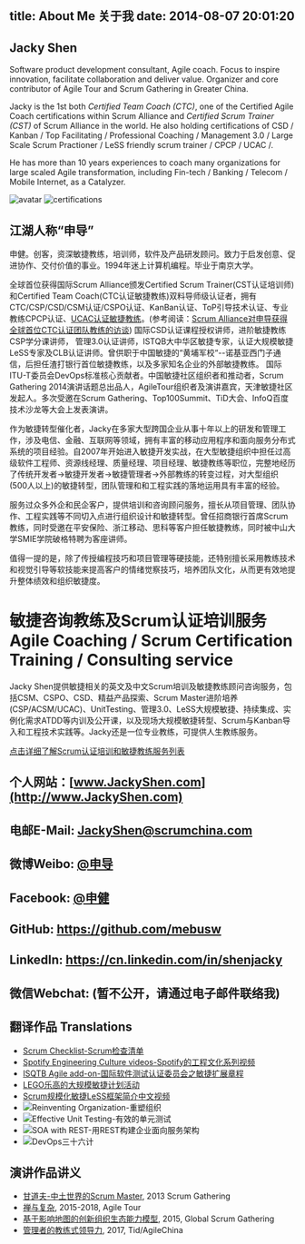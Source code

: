 title: About Me 关于我
date: 2014-08-07 20:01:20
---

## Jacky Shen

Software product development consultant, Agile coach. Focus to inspire innovation, facilitate collaboration and deliver value. Organizer and core contributor of Agile Tour and Scrum Gathering in Greater China.

Jacky is the 1st both *Certified Team Coach (CTC)*, one of the Certified Agile Coach certifications within Scrum Alliance and *Certified Scrum Trainer (CST)* of Scrum Alliance in the world. He also holding certifications of CSD / Kanban / Top Facilitating / Professional Coaching / Management 3.0 / Large Scale Scrum Practioner / LeSS friendly scrum trainer / CPCP / UCAC /.

He has more than 10 years experiences to coach many organizations for large scaled Agile transformation, including Fin-tech / Banking / Telecom / Mobile Internet, as a Catalyzer.

![avatar](http://res.uperform.cn//avatar1.jpg?imageView/2/w/300/h/300/q/85/format/JPG "avatar")
![certifications](http://res.uperform.cn//certifications-of-JackyShen.png?imageView/2/w/300/h/200/q/85/format/PNG)


## 江湖人称“申导”

申健。创客，资深敏捷教练，培训师，软件及产品研发顾问。致力于启发创意、促进协作、交付价值的事业。1994年迷上计算机编程。毕业于南京大学。

全球首位获得国际Scrum Alliance颁发Certified Scrum Trainer(CST认证培训师)和Certified Team Coach(CTC认证敏捷教练)双料导师级认证者，拥有CTC/CSP/CSD/CSM认证/CSPO认证、KanBan认证、ToP引导技术认证、专业教练CPCP认证、[UCAC认证敏捷教练](http://www.uperform.cn/ucac-uperform-certified-agile-coach/)。(参考阅读：[Scrum Alliance对申导获得全球首位CTC认证团队教练的访谈](https://www.scrumalliance.org/certifications/ctc-certification/ctc-interviews/jacky-shen))
国际CSD认证课程授权讲师，进阶敏捷教练CSP学分课讲师，
管理3.0认证讲师，ISTQB大中华区敏捷专家，认证大规模敏捷LeSS专家及CLB认证讲师。曾供职于中国敏捷的“黄埔军校“--诺基亚西门子通信，后担任渣打银行首位敏捷教练，以及多家知名企业的外部敏捷教练。
国际ITU-T委员会DevOps标准核心贡献者。中国敏捷社区组织者和推动者，Scrum Gathering 2014演讲话题总出品人，AgileTour组织者及演讲嘉宾，天津敏捷社区发起人。多次受邀在Scrum Gathering、Top100Summit、TiD大会、InfoQ百度技术沙龙等大会上发表演讲。

作为敏捷转型催化者，Jacky在多家大型跨国企业从事十年以上的研发和管理工作，涉及电信、金融、互联网等领域，拥有丰富的移动应用程序和面向服务分布式系统的项目经验。自2007年开始进入敏捷开发实战，在大型敏捷组织中担任过高级软件工程师、资源线经理、质量经理、项目经理、敏捷教练等职位，完整地经历了传统开发者->敏捷开发者->敏捷管理者->外部教练的转变过程，对大型组织(500人以上)的敏捷转型，团队管理和和工程实践的落地运用具有丰富的经验。

服务过众多外企和民企客户，提供培训和咨询顾问服务，擅长从项目管理、团队协作、工程实践等不同切入点进行组织设计和敏捷转型。曾任招商银行首席Scrum教练，同时受邀在平安保险、浙江移动、思科等客户担任敏捷教练，同时被中山大学SMIE学院破格特聘为客座讲师。

值得一提的是，除了传授编程技巧和项目管理等硬技能，还特别擅长采用教练技术和视觉引导等软技能来提高客户的情绪觉察技巧，培养团队文化，从而更有效地提升整体绩效和组织敏捷度。

# 敏捷咨询教练及Scrum认证培训服务 Agile Coaching / Scrum Certification Training / Consulting service

Jacky Shen提供敏捷相关的英文及中文Scrum培训及敏捷教练顾问咨询服务，包括CSM、CSPO、CSD、精益产品探索、Scrum Master进阶培养(CSP/ACSM/UCAC)、UnitTesting、管理3.0、LeSS大规模敏捷、持续集成、实例化需求ATDD等内训及公开课，以及现场大规模敏捷转型、Scrum与Kanban导入和工程技术实践等。Jacky还是一位专业教练，可提供人生教练服务。

[点击详细了解Scrum认证培训和敏捷教练服务列表](http://www.uperform.cn/scrum-certification-course/)


## 个人网站：[www.JackyShen.com](http://www.JackyShen.com)

## 电邮E-Mail:   [JackyShen@scrumchina.com](mailto:JackyShen@scrumchina.com)

## 微博Weibo:   [@申导](http://weibo.com/u/1001863751)

## Facebook:   [@申健](https://www.facebook.com/jacky.shen.927)

## GitHub: <https://github.com/mebusw>

## LinkedIn: <https://cn.linkedin.com/in/shenjacky>

## 微信Webchat: (暂不公开，请通过电子邮件联络我)

## 翻译作品 Translations
* [Scrum Checklist-Scrum检查清单](http://www.jackyshen.com/2014/09/22/Scrum-Checklist/)
* [Spotify Engineering Culture videos-Spotify的工程文化系列视频](http://www.jackyshen.com/2015/11/16/spotify-agile-engineering-culture-video-in-chinese/)
* [ISQTB Agile add-on-国际软件测试认证委员会之敏捷扩展章程](http://www.cstqb.cn/16/4/1661/show.html#rd)
* [LEGO乐高的大规模敏捷计划活动](http://www.jackyshen.com/2017/01/31/planning-as-a-social-event-scaling-agile-at-lego/)
* [Scrum规模化敏捷LeSS框架简介中文视频](https://v.qq.com/x/page/w0828olkm4q.html)
* ![Reinventing Organization-重塑组织](http://res.uperform.cn//reinventing-organization.jpg?imageView/2/w/200/h/200/q/85/format/JPG "book")
* ![Effective Unit Testing-有效的单元测试](http://res.uperform.cn//effective-unit-testing.png?imageView/2/w/200/h/200/q/85/format/PNG "book")
* ![SOA with REST-用REST构建企业面向服务架构](http://res.uperform.cn//soa-with-rest.png?imageView/2/w/200/h/200/q/85/format/PNG "book")
* ![DevOps三十六计](http://res.uperform.cn//devops%E4%B8%89%E5%8D%81%E5%85%AD%E8%AE%A1.jpg?imageView/2/w/200/h/200/q/85/format/PNG "book")


## 演讲作品讲义

* [甘道夫-中土世界的Scrum Master](), 2013 Scrum Gathering
* [禅与复杂](./禅与复杂-JackyShen.pdf), 2015-2018, Agile Tour
* [基于影响地图的创新组织生态能力模型](), 2015, Global Scrum Gathering
* [管理者的教练式领导力](), 2017, Tid/AgileChina

